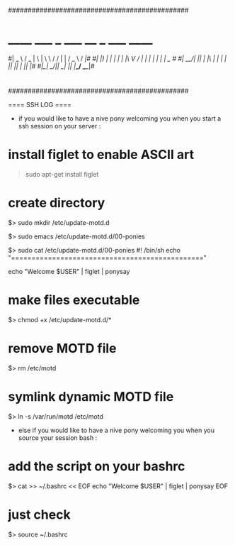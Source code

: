 ##############################################
#                                            #
# ____   ___  _   ___   __  _     ___   ____ #
#|  _ \ / _ \| \ | \ \ / / | |   / _ \ / ___|#
#| |_) | | | |  \| |\ V /  | |  | | | | |  _ #
#|  __/| |_| | |\  | | |   | |__| |_| | |_| |#
#|_|    \___/|_| \_| |_|   |_____\___/ \____|#
#                                            #
#                                            #
##############################################

==== SSH LOG ====
* if you would like to have a nive pony
welcoming you when you start a ssh session
on your server :

# install figlet to enable ASCII art
>sudo apt-get install figlet

# create directory
$> sudo mkdir /etc/update-motd.d

$> sudo emacs /etc/update-motd.d/00-ponies

$> sudo cat /etc/update-motd.d/00-ponies
#! /bin/sh
echo "==============================================="

echo "Welcome $USER" | figlet | ponysay

# make files executable
$> chmod +x /etc/update-motd.d/*

# remove MOTD file
$> rm /etc/motd

# symlink dynamic MOTD file
$> ln -s /var/run/motd /etc/motd

* else if you would like to have a nive pony
welcoming you when you source your session bash :

# add the script on your bashrc
$> cat >> ~/.bashrc << EOF
echo "Welcome $USER" | figlet | ponysay
EOF

# just check
$> source ~/.bashrc
